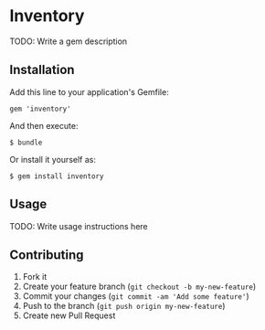 # Inventory

TODO: Write a gem description

## Installation

Add this line to your application's Gemfile:

    gem 'inventory'

And then execute:

    $ bundle

Or install it yourself as:

    $ gem install inventory

## Usage

TODO: Write usage instructions here

## Contributing

1. Fork it
2. Create your feature branch (`git checkout -b my-new-feature`)
3. Commit your changes (`git commit -am 'Add some feature'`)
4. Push to the branch (`git push origin my-new-feature`)
5. Create new Pull Request
